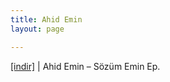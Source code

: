 ```yaml
---
title: Ahid Emin
layout: page

---
```

<a href="https://cloud.mail.ru/public/e0880d4672b5/Ahid%20Emin%20-%20S%C3%B6z%C3%BCm%20Emin%20EP" target="_blank">[indir]</a> | Ahid Emin &#8211; Sözüm Emin Ep.